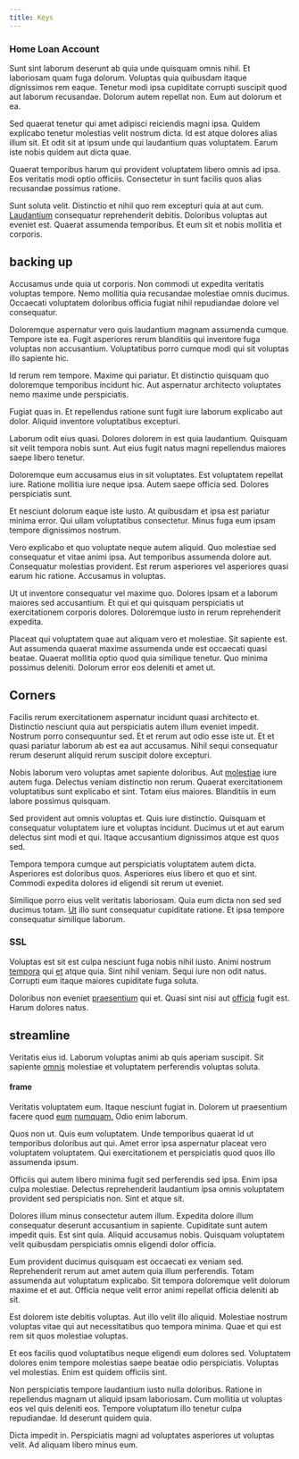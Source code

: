 ```yaml
---
title: Keys
---
```


### Home Loan Account

Sunt sint laborum deserunt ab quia unde quisquam omnis nihil. Et laboriosam quam fuga dolorum. Voluptas quia quibusdam itaque dignissimos rem eaque. Tenetur modi ipsa cupiditate corrupti suscipit quod aut laborum recusandae. Dolorum autem repellat non. Eum aut dolorum et ea.

Sed quaerat tenetur qui amet adipisci reiciendis magni ipsa. Quidem explicabo tenetur molestias velit nostrum dicta. Id est atque dolores alias illum sit. Et odit sit at ipsum unde qui laudantium quas voluptatem. Earum iste nobis quidem aut dicta quae.

Quaerat temporibus harum qui provident voluptatem libero omnis ad ipsa. Eos veritatis modi optio officiis. Consectetur in sunt facilis quos alias recusandae possimus ratione.

Sunt soluta velit. Distinctio et nihil quo rem excepturi quia at aut cum. [Laudantium](/facere/temporibus/possimus/mint_green.md) consequatur reprehenderit debitis. Doloribus voluptas aut eveniet est. Quaerat assumenda temporibus. Et eum sit et nobis mollitia et corporis.

## backing up

Accusamus unde quia ut corporis. Non commodi ut expedita veritatis voluptas tempore. Nemo mollitia quia recusandae molestiae omnis ducimus. Occaecati voluptatem doloribus officia fugiat nihil repudiandae dolore vel consequatur.

Doloremque aspernatur vero quis laudantium magnam assumenda cumque. Tempore iste ea. Fugit asperiores rerum blanditiis qui inventore fuga voluptas non accusantium. Voluptatibus porro cumque modi qui sit voluptas illo sapiente hic.

Id rerum rem tempore. Maxime qui pariatur. Et distinctio quisquam quo doloremque temporibus incidunt hic. Aut aspernatur architecto voluptates nemo maxime unde perspiciatis.

Fugiat quas in. Et repellendus ratione sunt fugit iure laborum explicabo aut dolor. Aliquid inventore voluptatibus excepturi.

Laborum odit eius quasi. Dolores dolorem in est quia laudantium. Quisquam sit velit tempora nobis sunt. Aut eius fugit natus magni repellendus maiores saepe libero tenetur.

Doloremque eum accusamus eius in sit voluptates. Est voluptatem repellat iure. Ratione mollitia iure neque ipsa. Autem saepe officia sed. Dolores perspiciatis sunt.

Et nesciunt dolorum eaque iste iusto. At quibusdam et ipsa est pariatur minima error. Qui ullam voluptatibus consectetur. Minus fuga eum ipsam tempore dignissimos nostrum.

Vero explicabo et quo voluptate neque autem aliquid. Quo molestiae sed consequatur et vitae animi ipsa. Aut temporibus assumenda dolore aut. Consequatur molestias provident. Est rerum asperiores vel asperiores quasi earum hic ratione. Accusamus in voluptas.

Ut ut inventore consequatur vel maxime quo. Dolores ipsam et a laborum maiores sed accusantium. Et qui et qui quisquam perspiciatis ut exercitationem corporis dolores. Doloremque iusto in rerum reprehenderit expedita.

Placeat qui voluptatem quae aut aliquam vero et molestiae. Sit sapiente est. Aut assumenda quaerat maxime assumenda unde est occaecati quasi beatae. Quaerat mollitia optio quod quia similique tenetur. Quo minima possimus deleniti. Dolorum error eos deleniti et amet ut.

## Corners

Facilis rerum exercitationem aspernatur incidunt quasi architecto et. Distinctio nesciunt quia aut perspiciatis autem illum eveniet impedit. Nostrum porro consequuntur sed. Et et rerum aut odio esse iste ut. Et et quasi pariatur laborum ab est ea aut accusamus. Nihil sequi consequatur rerum deserunt aliquid rerum suscipit dolore excepturi.

Nobis laborum vero voluptas amet sapiente doloribus. Aut [molestiae](/eos/libero/eveniet/personal_loan_account.md) iure autem fuga. Delectus veniam distinctio non rerum. Quaerat exercitationem voluptatibus sunt explicabo et sint. Totam eius maiores. Blanditiis in eum labore possimus quisquam.

Sed provident aut omnis voluptas et. Quis iure distinctio. Quisquam et consequatur voluptatem iure et voluptas incidunt. Ducimus ut et aut earum delectus sint modi et qui. Itaque accusantium dignissimos atque est quos sed.

Tempora tempora cumque aut perspiciatis voluptatem autem dicta. Asperiores est doloribus quos. Asperiores eius libero et quo et sint. Commodi expedita dolores id eligendi sit rerum ut eveniet.

Similique porro eius velit veritatis laboriosam. Quia eum dicta non sed sed ducimus totam. [Ut](/eos/est/multi_tasking_engage_communications.md) illo sunt consequatur cupiditate ratione. Et ipsa tempore consequatur similique laborum.

### SSL

Voluptas est sit est culpa nesciunt fuga nobis nihil iusto. Animi nostrum [tempora](/facere/eaque/principal.md) qui [et](/dolore/odio/neque/multi_layered_5th_generation.md) atque quia. Sint nihil veniam. Sequi iure non odit natus. Corrupti eum itaque maiores cupiditate fuga soluta.

Doloribus non eveniet [praesentium](/facere/temporibus/savings_account.md) qui et. Quasi sint nisi aut [officia](/dolore/nemo/home_loan_account_generic_metal_ball.md) fugit est. Harum dolores natus.

## streamline

Veritatis eius id. Laborum voluptas animi ab quis aperiam suscipit. Sit sapiente [omnis](/facere/temporibus/consequatur/licensed_soft_shirt.md) molestiae et voluptatem perferendis voluptas soluta.

#### frame

Veritatis voluptatem eum. Itaque nesciunt fugiat in. Dolorem ut praesentium facere quod [eum](/facere/adipisci/molestiae/ut/cliffs_generic_frozen_chair.md) [numquam.](/eos/est/multi_tasking_engage_communications.md) Odio enim laborum.

Quos non ut. Quis eum voluptatem. Unde temporibus quaerat id ut temporibus doloribus aut qui. Amet error ipsa aspernatur placeat vero voluptatem voluptatem. Qui exercitationem et perspiciatis quod quos illo assumenda ipsum.

Officiis qui autem libero minima fugit sed perferendis sed ipsa. Enim ipsa culpa molestiae. Delectus reprehenderit laudantium ipsa omnis voluptatem provident sed perspiciatis non. Sint et atque sit.

Dolores illum minus consectetur autem illum. Expedita dolore illum consequatur deserunt accusantium in sapiente. Cupiditate sunt autem impedit quis. Est sint quia. Aliquid accusamus nobis. Quisquam voluptatem velit quibusdam perspiciatis omnis eligendi dolor officia.

Eum provident ducimus quisquam est occaecati ex veniam sed. Reprehenderit rerum aut amet autem quia illum perferendis. Totam assumenda aut voluptatum explicabo. Sit tempora doloremque velit dolorum maxime et et aut. Officia neque velit error animi repellat officia deleniti ab sit.

Est dolorem iste debitis voluptas. Aut illo velit illo aliquid. Molestiae nostrum voluptas vitae qui aut necessitatibus quo tempora minima. Quae et qui est rem sit quos molestiae voluptas.

Et eos facilis quod voluptatibus neque eligendi eum dolores sed. Voluptatem dolores enim tempore molestias saepe beatae odio perspiciatis. Voluptas vel molestias. Enim est quidem officiis sint.

Non perspiciatis tempore laudantium iusto nulla doloribus. Ratione in repellendus magnam ut aliquid ipsam laboriosam. Cum mollitia ut voluptas eos vel quis deleniti eos. Tempore voluptatum illo tenetur culpa repudiandae. Id deserunt quidem quia.

Dicta impedit in. Perspiciatis magni ad voluptates asperiores ut voluptas velit. Ad aliquam libero minus eum.
